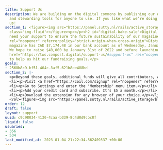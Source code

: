```yaml
---
title: Support Us
description: We are building on the digital commons by publishing our work freely
  and stewarding tools for anyone to use. If you like what we’re doing, consider supporting
  us!
section_1: <figure><img src="https://panel.sutty.nl/rails/active_storage/blobs/eyJfcmFpbHMiOnsibWVzc2FnZSI6IkJBaHBBZzFDIiwiZXhwIjpudWxsLCJwdXIiOiJibG9iX2lkIn19--eaa55839dc7b3e56ee3479f45752fbf1dcbb8689/stick1.gif"
  class="img-fluid"></figure><p></p><h2 id="digital-bake-sale">Digital Bake Sale</h2><p>We
  need your support to ensure the future sustainability of our magazine and <a href="https://distributed.press"
  rel="noopener" referrerpolicy="strict-origin-when-cross-origin">Distributed Press</a>.</p><p>Our
  magazine has CAD $7,174.48 in our bank account as of Wednesday, January 4, 2023.
  We hope to raise $40,000 by January 31st of 2022 and before launching Issue Three.</p><p><a
  href="https://two.compost.digital/support-us/#support-us" rel="noopener" referrerpolicy="strict-origin-when-cross-origin">Contribute</a>
  to help us hit our fundraising goals.</p>
goals:
- 2568b8c9-bf51-404c-8af5-621b8ee488bd
section_2: |-
  <p>Beyond these goals, additional funds will give all contributors, artists, and designers a $200 bonus and any remaining funds will be used in the development of future COMPOST issues.</p><figure><img src="https://panel.sutty.nl/rails/active_storage/blobs/eyJfcmFpbHMiOnsibWVzc2FnZSI6IkJBaHBBZzVDIiwiZXhwIjpudWxsLCJwdXIiOiJibG9iX2lkIn19--099a306d3b081be9391cd95862026e837a110a1c/stick2.gif" class="img-fluid"></figure><p></p><h2 id="web-monetization">Web Monetization</h2><p>Readers shouldn’t have to wade through intrusive ads or paywalls to read this magazine. We don’t want your data nor do we want to restrict access to COMPOST. <a href="https://webmonetization.org/" rel="noopener" referrerpolicy="strict-origin-when-cross-origin">Web Monetization</a> is another way for supporters like you to send us micropayments (fractions of a cent) as you view this website.</p><h3 id="how-does-it-work">How does it work?</h3><p>Web Monetization is an emerging standard for web browsers. At the moment, you need to download a browser extension to make it work. We’ve found that getting a <a href="https://coil.com/signup" rel="noopener" referrerpolicy="strict-origin-when-cross-origin">Coil membership</a> is the easiest way to get started with Web Monetization. With a $5 monthly membership, you can also support hundreds of other Web Monetization websites like <a href="https://cinnamon.video" rel="noopener" referrerpolicy="strict-origin-when-cross-origin">Cinnamon</a>, <a href="https://www.ampled.com" rel="noopener" referrerpolicy="strict-origin-when-cross-origin">Ampled</a>, <a href="https://eraseallkittens.com" rel="noopener" referrerpolicy="strict-origin-when-cross-origin">Erase All Kittens</a>, and <a href="https://www.ladyspikemedia.com" rel="noopener" referrerpolicy="strict-origin-when-cross-origin">Ladyspike Media</a>.</p><h3 id="setup-coil">Setup Coil</h3><ol>
  <li><p>Visit <a href="https://coil.com/signup" rel="noopener" referrerpolicy="strict-origin-when-cross-origin">https://coil.com/signup</a> and signup.</p></li>
  <li><p>Go to Settings and enter the "Membership" menu item.</p></li>
  <li><p>Add your credit card and subscribe. It's $5 a month.</p></li>
  <li><p>Download the extension for any browser of your choice.</p></li>
  </ol><figure><img src="https://panel.sutty.nl/rails/active_storage/blobs/eyJfcmFpbHMiOnsibWVzc2FnZSI6IkJBaHBBZzlDIiwiZXhwIjpudWxsLCJwdXIiOiJibG9iX2lkIn19--bbfb4d7253ce51c62efed2415abcc5e3b2ec5797/Mushroom_WM_BLK-forever-only-151px.gif" class="img-fluid"></figure><p></p><p>If everything works, you’ll see the Web Monetization mushroom animating with a dollar sign at the top right corner of the screen.</p>
order: 12
draft: false
layout: support
uuid: c9c98034-4130-4caa-b339-8c4d0d9cbc0f
liquid: false
usuaries:
- 356
- 534
last_modified_at: 2023-01-04 21:22:34.862409537 +00:00
---
```


